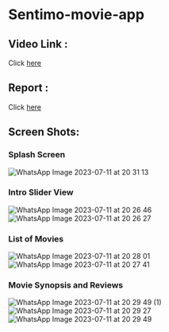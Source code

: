 # Sentimo-movie-app


## Video Link :
Click [here](https://youtu.be/brLjGLSiDCU)

## Report :
Click [here](https://docs.google.com/presentation/d/1E5SLM8wBrcGcqho62iV3lJOBBGh2S2bOjgV1vuFFIZ4/edit#slide=id.g22c86012a82_2_145)





## Screen Shots:

### Splash Screen
![WhatsApp Image 2023-07-11 at 20 31 13](https://github.com/hasan8130/Sentimo-movie-app/assets/67535635/dabca58a-6db6-4dc5-b6ed-ad2e619b76a3)


### Intro Slider View

![WhatsApp Image 2023-07-11 at 20 26 46](https://github.com/hasan8130/Sentimo-movie-app/assets/67535635/c0cda308-bc32-4531-949a-fee1ccb3efb2)
![WhatsApp Image 2023-07-11 at 20 26 27](https://github.com/hasan8130/Sentimo-movie-app/assets/67535635/b4d24eae-e8b2-42d6-a724-2d87f0fdfae0)



### List of Movies
![WhatsApp Image 2023-07-11 at 20 28 01](https://github.com/hasan8130/Sentimo-movie-app/assets/67535635/881a0930-829b-4931-b4aa-5b1ff2b7c2ea)
![WhatsApp Image 2023-07-11 at 20 27 41](https://github.com/hasan8130/Sentimo-movie-app/assets/67535635/f5b19ea4-a257-44fc-bf05-8ef39bee0c00)


### Movie Synopsis and Reviews
![WhatsApp Image 2023-07-11 at 20 29 49 (1)](https://github.com/hasan8130/Sentimo-movie-app/assets/67535635/530b66f3-d4cf-4f8a-bd3c-db77123ede00)
![WhatsApp Image 2023-07-11 at 20 29 27](https://github.com/hasan8130/Sentimo-movie-app/assets/67535635/6bcb15d0-c828-4f17-af4e-29f3e85ffb53)
![WhatsApp Image 2023-07-11 at 20 29 49](https://github.com/hasan8130/Sentimo-movie-app/assets/67535635/6f363662-d90d-4bd0-9d88-b628a9665fc4)





